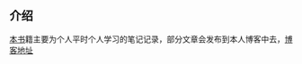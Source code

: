 ## 介绍
[本书](https://github.com/Mayexia/gitbooksource/)籍主要为个人平时个人学习的笔记记录，部分文章会发布到本人博客中去，[博客地址](https://starmaye.github.io)
